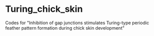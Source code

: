 # Turing_chick_skin
Codes for "Inhibition of gap junctions stimulates Turing-type periodic feather pattern formation during chick skin development"
